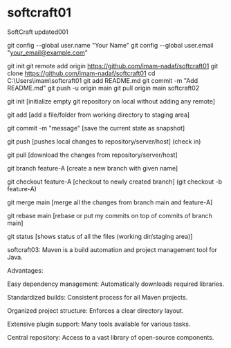 # softcraft01
SoftCraft
updated001


git config --global user.name "Your Name"
git config --global user.email "your_email@example.com"

git init
git remote add origin https://github.com/imam-nadaf/softcraft01
git clone https://github.com/imam-nadaf/softcraft01
cd C:\Users\imam\softcraft01
git add README.md
git commit -m "Add README.md"
git push -u origin main
git pull origin main
softcraft02

git init [initialize empty git repository on local without adding any remote]

git add [add a file/folder from working directory to staging area]

git commit -m "message" [save the current state as snapshot]

git push [pushes local changes to repository/server/host] (check in)

git pull [download the changes from repository/server/host]

git branch feature-A [create a new branch with given name]

git checkout feature-A [checkout to newly created branch] (git checkout -b feature-A)

git merge main [merge all the changes from branch main and feature-A]

git rebase main [rebase or put my commits on top of commits of branch main]

git status [shows status of all the files (working dir/staging area)]

softcraft03:
Maven is a build automation and project management tool for Java.

Advantages:

Easy dependency management: Automatically downloads required libraries.

Standardized builds: Consistent process for all Maven projects.

Organized project structure: Enforces a clear directory layout.

Extensive plugin support: Many tools available for various tasks.

Central repository: Access to a vast library of open-source components.